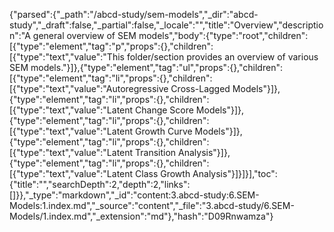 {"parsed":{"_path":"/abcd-study/sem-models","_dir":"abcd-study","_draft":false,"_partial":false,"_locale":"","title":"Overview","description":"A general overview of SEM models","body":{"type":"root","children":[{"type":"element","tag":"p","props":{},"children":[{"type":"text","value":"This folder/section provides an overview of various SEM models."}]},{"type":"element","tag":"ul","props":{},"children":[{"type":"element","tag":"li","props":{},"children":[{"type":"text","value":"Autoregressive Cross-Lagged Models"}]},{"type":"element","tag":"li","props":{},"children":[{"type":"text","value":"Latent Change Score Models"}]},{"type":"element","tag":"li","props":{},"children":[{"type":"text","value":"Latent Growth Curve Models"}]},{"type":"element","tag":"li","props":{},"children":[{"type":"text","value":"Latent Transition Analysis"}]},{"type":"element","tag":"li","props":{},"children":[{"type":"text","value":"Latent Class Growth Analysis"}]}]}],"toc":{"title":"","searchDepth":2,"depth":2,"links":[]}},"_type":"markdown","_id":"content:3.abcd-study:6.SEM-Models:1.index.md","_source":"content","_file":"3.abcd-study/6.SEM-Models/1.index.md","_extension":"md"},"hash":"D09Rnwamza"}